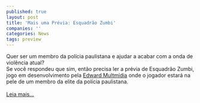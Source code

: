 ```yaml
---
published: true
layout: post
title: 'Mais uma Prévia: Esquadrão Zumbi'
companies: ''
categories: News
tags: preview
---
```

Quer ser um membro da pol&iacute;cia paulistana e ajudar a acabar com a onda de viol&ecirc;ncia atual?<br />Se voc&ecirc; respondeu que sim, ent&atilde;o precisa ler a pr&eacute;via de Esquadr&atilde;o Zumbi, jogo em desenvolvimento pela <a href="{{ site.baseurl }}/index.php?p=cl&amp;t=19&amp;idd=65">Edward Multm&iacute;dia</a>
 onde o jogador estar&aacute; na pele de um membro da elite da pol&iacute;cia paulistana.<br /><br /><a href="{{ site.baseurl }}/index.php?p=c&amp;id=476">Leia mais...</a>

